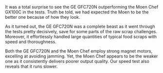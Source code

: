 It was a total surprise to see the GE GFC720N outperforming the Moen Chef GX100C in the tests. Truth be told, we had expected the Moen to be the better one because of how they look. 

As it turned out, the GE GFC720N was a complete beast as it went through the tests pretty decisively, save for some parts of the raw scrap challenges. Moreover, it effortlessly handled large quantities of typical food scraps with speed and thoroughness.

Both the GE GFC720N and the Moen Chef employ strong magnet motors, excelling at avoiding jamming. Yet, the Moen Chef appears to be the weaker one as it consistently delivers poorer output quality. Our speed test also reveals that it runs slower.